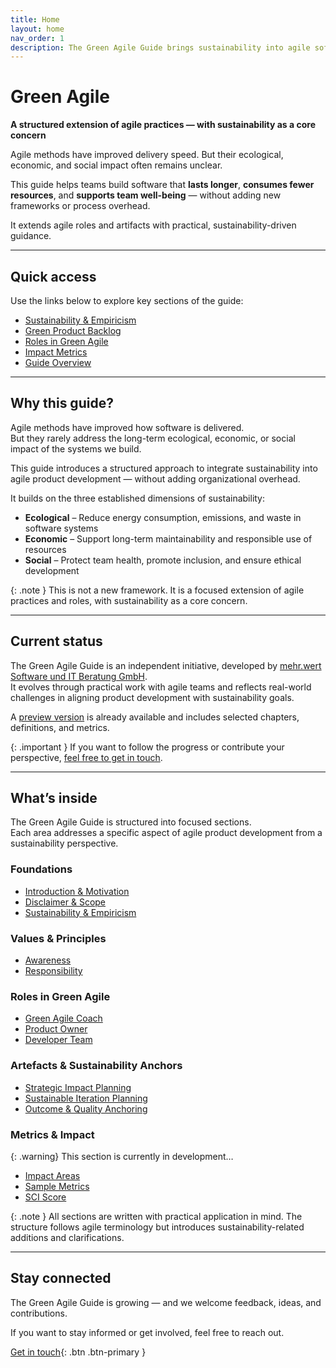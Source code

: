```yaml
---
title: Home
layout: home
nav_order: 1
description: The Green Agile Guide brings sustainability into agile software development with clear roles, values, and metrics.
---
```


# Green Agile  
**A structured extension of agile practices — with sustainability as a core concern**

Agile methods have improved delivery speed. But their ecological, economic, and social impact often remains unclear.

This guide helps teams build software that **lasts longer**, **consumes fewer resources**, and **supports team well-being** — without adding new frameworks or process overhead.

It extends agile roles and artifacts with practical, sustainability-driven guidance.

---

## Quick access

Use the links below to explore key sections of the guide:

- [Sustainability & Empiricism](/guide/sustainability-and-empiricism)
- [Green Product Backlog](/guide/artifacts/product-backlog)
- [Roles in Green Agile](/guide/roles)
- [Impact Metrics](/metrics)
- [Guide Overview](/guide)

---

## Why this guide?

Agile methods have improved how software is delivered.  
But they rarely address the long-term ecological, economic, or social impact of the systems we build.

This guide introduces a structured approach to integrate sustainability into agile product development — without adding organizational overhead.

It builds on the three established dimensions of sustainability:

- **Ecological** – Reduce energy consumption, emissions, and waste in software systems  
- **Economic** – Support long-term maintainability and responsible use of resources  
- **Social** – Protect team health, promote inclusion, and ensure ethical development

{: .note }
This is not a new framework. It is a focused extension of agile practices and roles, with sustainability as a core concern.

---

## Current status

The Green Agile Guide is an independent initiative, developed by [mehr.wert Software und IT Beratung GmbH](https://mehrwert.tech).  
It evolves through practical work with agile teams and reflects real-world challenges in aligning product development with sustainability goals.

A [preview version](/guide) is already available and includes selected chapters, definitions, and metrics.

{: .important }
If you want to follow the progress or contribute your perspective, [feel free to get in touch](mailto:kontakt@mehrwert.tech).

---

## What’s inside

The Green Agile Guide is structured into focused sections.  
Each area addresses a specific aspect of agile product development from a sustainability perspective.

### Foundations

- [Introduction & Motivation](/guide/introduction)
- [Disclaimer & Scope](/guide/disclaimer)
- [Sustainability & Empiricism](/guide/sustainability-and-empiricism)

### Values & Principles

- [Awareness](/guide/values/awareness)
- [Responsibility](/guide/values/responsibility)

### Roles in Green Agile

- [Green Agile Coach](/guide/roles/green-agile-coach)
- [Product Owner](/guide/roles/product-owner)
- [Developer Team](/guide/roles/developer-team)

### Artefacts & Sustainability Anchors
- [Strategic Impact Planning](/guide/artefacts/strategic-impact-planning) 
- [Sustainable Iteration Planning](/guide/artefacts/sustainable-iteration-planning)
- [Outcome & Quality Anchoring](/guide/artefacts/outcome-quality-anchoring)

### Metrics & Impact

{: .warning}
This section is currently in development…

- [Impact Areas](/metrics)
- [Sample Metrics](/metrics/sample)
- [SCI Score](/metrics/sci)

{: .note }
All sections are written with practical application in mind. The structure follows agile terminology but introduces sustainability-related additions and clarifications.

---

## Stay connected

The Green Agile Guide is growing — and we welcome feedback, ideas, and contributions.

If you want to stay informed or get involved, feel free to reach out.

[Get in touch](mailto:kontakt@mehrwert.tech){: .btn .btn-primary }

<!-- Footer icons handled via footer.html -->